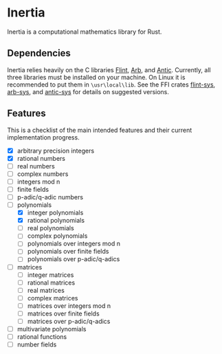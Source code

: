 # Inertia
Inertia is a computational mathematics library for Rust.

## Dependencies

Inertia relies heavily on the C libraries [Flint](https://flintlib.org/doc/),
[Arb](https://arblib.org/), and [Antic](https://github.com/wbhart/antic). Currently, all three
libraries must be installed on your machine. On Linux it is recommended to put them in
`\usr\local\lib`. See the FFI crates [flint-sys](https://crates.io/crates/flint-sys), 
[arb-sys](https://crates.io/crates/arb-sys), and [antic-sys](https://crates.io/crates/antic-sys) 
for details on suggested versions.


## Features

This is a checklist of the main intended features and their current implementation progress.

- [x] arbitrary precision integers
- [x] rational numbers
- [ ] real numbers
- [ ] complex numbers
- [ ] integers mod n
- [ ] finite fields
- [ ] p-adic/q-adic numbers
- [ ] polynomials
    - [x] integer polynomials
    - [x] rational polynomials
    - [ ] real polynomials
    - [ ] complex polynomials 
    - [ ] polynomials over integers mod n
    - [ ] polynomials over finite fields
    - [ ] polynomials over p-adic/q-adics
- [ ] matrices
    - [ ] integer matrices
    - [ ] rational matrices
    - [ ] real matrices
    - [ ] complex matrices 
    - [ ] matrices over integers mod n
    - [ ] matrices over finite fields
    - [ ] matrices over p-adic/q-adics
- [ ] multivariate polynomials
- [ ] rational functions
- [ ] number fields
